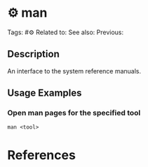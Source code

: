 # ⚙️ man

Tags: #⚙️
Related to:
See also:
Previous:

## Description

An interface to the system reference manuals.

## Usage Examples

### Open man pages for the specified tool

	man <tool>

# References
